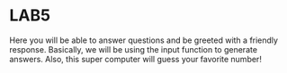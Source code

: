 # LAB5
Here you will be able to answer questions and be greeted with a friendly response.
Basically, we will be using the input function to generate answers.
Also, this super computer will guess your favorite number!
